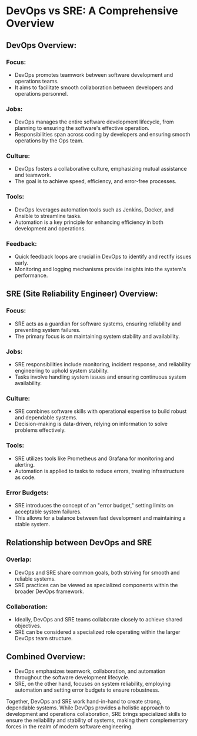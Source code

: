 # DevOps vs SRE: A Comprehensive Overview
## DevOps Overview:

### Focus:
- DevOps promotes teamwork between software development and operations teams.
- It aims to facilitate smooth collaboration between developers and operations personnel.

### Jobs:
- DevOps manages the entire software development lifecycle, from planning to ensuring the software's effective operation.
- Responsibilities span across coding by developers and ensuring smooth operations by the Ops team.

### Culture:
- DevOps fosters a collaborative culture, emphasizing mutual assistance and teamwork.
- The goal is to achieve speed, efficiency, and error-free processes.

### Tools:
- DevOps leverages automation tools such as Jenkins, Docker, and Ansible to streamline tasks.
- Automation is a key principle for enhancing efficiency in both development and operations.

### Feedback:
- Quick feedback loops are crucial in DevOps to identify and rectify issues early.
- Monitoring and logging mechanisms provide insights into the system's performance.


## SRE (Site Reliability Engineer) Overview:

### Focus:
- SRE acts as a guardian for software systems, ensuring reliability and preventing system failures.
- The primary focus is on maintaining system stability and availability.

### Jobs:
- SRE responsibilities include monitoring, incident response, and reliability engineering to uphold system stability.
- Tasks involve handling system issues and ensuring continuous system availability.

### Culture:
- SRE combines software skills with operational expertise to build robust and dependable systems.
- Decision-making is data-driven, relying on information to solve problems effectively.

### Tools:
- SRE utilizes tools like Prometheus and Grafana for monitoring and alerting.
- Automation is applied to tasks to reduce errors, treating infrastructure as code.

### Error Budgets:
- SRE introduces the concept of an "error budget," setting limits on acceptable system failures.
- This allows for a balance between fast development and maintaining a stable system.

## Relationship between DevOps and SRE
### Overlap:
- DevOps and SRE share common goals, both striving for smooth and reliable systems.
- SRE practices can be viewed as specialized components within the broader DevOps framework.

### Collaboration:
- Ideally, DevOps and SRE teams collaborate closely to achieve shared objectives.
- SRE can be considered a specialized role operating within the larger DevOps team structure.

## Combined Overview:
- DevOps emphasizes teamwork, collaboration, and automation throughout the software development lifecycle.
- SRE, on the other hand, focuses on system reliability, employing automation and setting error budgets to ensure robustness.


Together, DevOps and SRE work hand-in-hand to create strong, dependable systems. While DevOps provides a holistic approach to development and operations collaboration, SRE brings specialized skills to ensure the reliability and stability of systems, making them complementary forces in the realm of modern software engineering.

